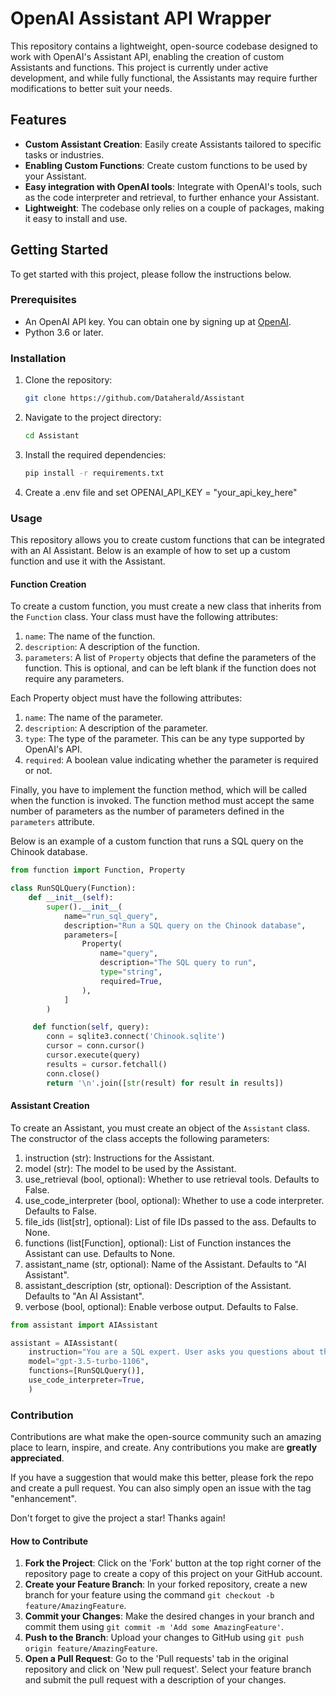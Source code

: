 # OpenAI Assistant API Wrapper

This repository contains a lightweight, open-source codebase designed to work with OpenAI's Assistant API, enabling the creation of custom Assistants and functions. This project is currently under active development, and while fully functional, the Assistants may require further modifications to better suit your needs.

## Features

- **Custom Assistant Creation**: Easily create Assistants tailored to specific tasks or industries.
- **Enabling Custom Functions**: Create custom functions to be used by your Assistant.
- **Easy integration with OpenAI tools**: Integrate with OpenAI's tools, such as the code interpreter and retrieval, to further enhance your Assistant.
- **Lightweight**: The codebase only relies on a couple of packages, making it easy to install and use.

## Getting Started

To get started with this project, please follow the instructions below.

### Prerequisites

- An OpenAI API key. You can obtain one by signing up at [OpenAI](https://openai.com/).
- Python 3.6 or later.

### Installation

1. Clone the repository:
   ```bash
   git clone https://github.com/Dataherald/Assistant
    ```

2. Navigate to the project directory:
    ```bash
    cd Assistant
    ```
3. Install the required dependencies:
    ```bash
    pip install -r requirements.txt
    ```

4. Create a .env file and set OPENAI_API_KEY = "your_api_key_here"

### Usage

This repository allows you to create custom functions that can be integrated with an AI Assistant. Below is an example of how to set up a custom function and use it with the Assistant.

#### Function Creation

To create a custom function, you must create a new class that inherits from the `Function` class.
Your class must have the following attributes:

1. `name`: The name of the function.
2. `description`: A description of the function.
3. `parameters`: A list of `Property` objects that define the parameters of the function. This is optional, and can be left blank if the function does not require any parameters.

Each Property object must have the following attributes:

1. `name`: The name of the parameter.
2. `description`: A description of the parameter.
3. `type`: The type of the parameter. This can be any type supported by OpenAI's API.
4. `required`: A boolean value indicating whether the parameter is required or not.

Finally, you have to implement the function method, which will be called when the function is invoked. The function method must accept the same number of parameters as the number of parameters defined in the `parameters` attribute.

Below is an example of a custom function that runs a SQL query on the Chinook database.

```python
from function import Function, Property

class RunSQLQuery(Function):
    def __init__(self):
        super().__init__(
            name="run_sql_query",
            description="Run a SQL query on the Chinook database",
            parameters=[
                Property(
                    name="query",
                    description="The SQL query to run",
                    type="string",
                    required=True,
                ),
            ]
        )

     def function(self, query):
        conn = sqlite3.connect('Chinook.sqlite')
        cursor = conn.cursor()
        cursor.execute(query)
        results = cursor.fetchall()
        conn.close()
        return '\n'.join([str(result) for result in results])
```

#### Assistant Creation

To create an Assistant, you must create an object of the `Assistant` class. The constructor of the class accepts the following parameters:
1. instruction (str): Instructions for the Assistant.
2. model (str): The model to be used by the Assistant.
3. use_retrieval (bool, optional): Whether to use retrieval tools. Defaults to False.
4. use_code_interpreter (bool, optional): Whether to use a code interpreter. Defaults to False.
5. file_ids (list[str], optional): List of file IDs passed to the ass. Defaults to None.
6. functions (list[Function], optional): List of Function instances the Assistant can use. Defaults to None.
7. assistant_name (str, optional): Name of the Assistant. Defaults to "AI Assistant".
8. assistant_description (str, optional): Description of the Assistant. Defaults to "An AI Assistant".
9. verbose (bool, optional): Enable verbose output. Defaults to False.

```python
from assistant import AIAssistant

assistant = AIAssistant(
    instruction="You are a SQL expert. User asks you questions about the Chinook database.",
    model="gpt-3.5-turbo-1106",
    functions=[RunSQLQuery()],
    use_code_interpreter=True,
    )
```

### Contribution

Contributions are what make the open-source community such an amazing place to learn, inspire, and create. Any contributions you make are **greatly appreciated**.

If you have a suggestion that would make this better, please fork the repo and create a pull request. You can also simply open an issue with the tag "enhancement".

Don't forget to give the project a star! Thanks again!

#### How to Contribute

1. **Fork the Project**: Click on the 'Fork' button at the top right corner of the repository page to create a copy of this project on your GitHub account.
2. **Create your Feature Branch**: In your forked repository, create a new branch for your feature using the command `git checkout -b feature/AmazingFeature`.
3. **Commit your Changes**: Make the desired changes in your branch and commit them using `git commit -m 'Add some AmazingFeature'`.
4. **Push to the Branch**: Upload your changes to GitHub using `git push origin feature/AmazingFeature`.
5. **Open a Pull Request**: Go to the 'Pull requests' tab in the original repository and click on 'New pull request'. Select your feature branch and submit the pull request with a description of your changes.


